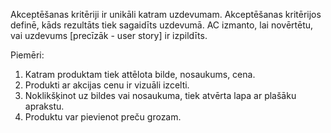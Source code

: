 Akceptēšanas kritēriji ir unikāli katram uzdevumam. 
Akceptēšanas kritērijos definē, kāds rezultāts tiek sagaidīts uzdevumā. 
AC izmanto, lai novērtētu, vai uzdevums [precīzāk - user story] ir izpildīts.

Piemēri:

1. Katram produktam tiek attēlota bilde, nosaukums, cena.
2. Produkti ar akcijas cenu ir vizuāli izcelti.
3. Noklikšķinot uz bildes vai nosaukuma, tiek atvērta lapa ar plašāku aprakstu.
4. Produktu var pievienot preču grozam.
